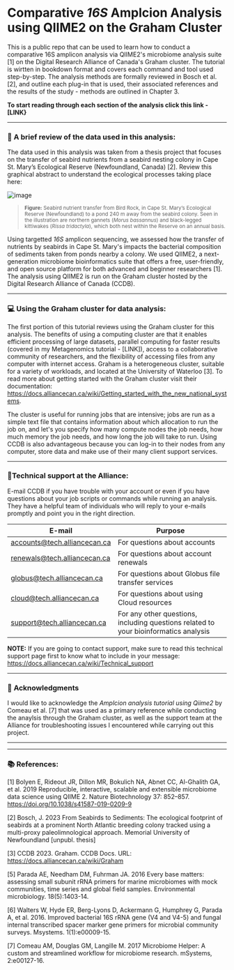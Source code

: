 # **Comparative *16S* Amplcion Analysis using QIIME2 on the Graham Cluster**

This is a public repo that can be used to learn how to conduct a comparative 16S amplicon analysis via QIIME2's microbiome analysis suite [1] on the Digital Research Alliance of Canada's Graham cluster. The tutorial is wirtten in bookdown format and covers each command and tool used step-by-step. The analysis methods are formally reviewed in Bosch et al. [2], and outline each plug-in that is used, their associated references and the results of the study - methods are outlined in Chapter 3. 

**To start reading through each section of the analysis click this link - [LINK}**

___


### 🧬 **A brief review of the data used in this analysis:**

  The data used in this analysis was taken from a thesis project that focuses on the transfer of seabird nutrients from a seabird nesting colony in Cape St. Mary’s Ecological Reserve (Newfoundland, Canada) [2]. Review this graphical abstract to understand the ecological processes taking place here:

![image](https://github.com/johannabosch/QIIME2_for_Graham/assets/126937348/9ec5fe4e-161f-4e4c-9c4b-d93eb391cef2)
>  <sup> **Figure:** Seabird nutrient transfer from Bird Rock, in Cape St. Mary’s Ecological Reserve (Newfoundland) to a pond 240 m away from the seabird colony. Seen in the illustration are northern gannets (*Morus bassannus*) and black-legged kittiwakes (*Rissa tridactyla*), which both nest within the Reserve on an annual basis. <sup>                                                          

  Using targetted *16S* amplicon sequencing, we assessed how the transfer of nutrients by seabirds in Cape St. Mary's impacts the bacterial composition of sediments taken from ponds nearby a colony. We used QIIME2, a next-generation microbiome bioinformatics suite that offers a free, user-friendly, and open source platform for both advanced and beginner researchers [1]. The analysis using QIIME2 is run on the Graham cluster hosted by the Digital Research Alliance of Canada (CCDB).


___


### 💻 **Using the Graham cluster for data analysis:**

  The first portion of this tutorial reviews using the Graham cluster for this analysis. The benefits of using a computing cluster are that it enables efficient processing of large datasets, parallel computing for faster results (covered in my Metagenomics  tutorial - [LINK]), access to a collaborative community of researchers, and the flexibility of accessing files from any computer with internet access. Graham is a heterogeneous cluster, suitable for a variety of workloads, and located at the University of Waterloo [3]. To read more about getting started with the Graham cluster visit their documentation: https://docs.alliancecan.ca/wiki/Getting_started_with_the_new_national_systems.

  The cluster is useful for running jobs that are intensive; jobs are run as a simple text file that contains information about which allocation to run the job on, and let's you specify how many compute nodes the job needs, how much memory the job needs, and how long the job will take to run. Using CCDB is also advantageous because you can log-in to their nodes from any computer, store data and make use of their many client support services.

___


### 💬**Technical support at the Alliance:**
  E-mail CCDB if you have trouble with your account or even if you have questions about your job scripts or commands while running an analysis. They have a helpful team of individuals who will reply to your e-mails promptly and point you in the right direction.

E-mail|Purpose|
|----|-----|
accounts@tech.alliancecan.ca | For questions about accounts | 
renewals@tech.alliancecan.ca | For questions about account renewals |
globus@tech.alliancecan.ca | For questions about Globus file transfer services |
cloud@tech.alliancecan.ca | For questions about using Cloud resources |
support@tech.alliancecan.ca | For any other questions, including questions related to your bioinformatics analysis |

**NOTE:** If you are going to contact support, make sure to read this technical support page first to know what to include in your message: https://docs.alliancecan.ca/wiki/Technical_support 

___

### 📝 **Acknowledgments**
  I would like to acknowledge the *Amplcion analysis tutorial using Qiime2* by Comeau et al. [7] that was used as a primary reference while conducting the anaylsis through the Graham cluster, as well as the support team at the Alliance for troubleshooting issues I encountered while carrying out this project.
___
___

### 📚 **References:**

[1] Bolyen E, Rideout JR, Dillon MR, Bokulich NA, Abnet CC, Al-Ghalith GA, et al. 2019 Reproducible, interactive, scalable and extensible microbiome data science using QIIME 2. Nature Biotechnology 37: 852–857. https://doi.org/10.1038/s41587-019-0209-9

[2] Bosch, J. 2023 From Seabirds to Sediments: The ecological footprint of seabirds at a prominent North Atlantic breeding
colony tracked using a multi-proxy paleolimnological approach. Memorial University of Newfoundland [unpubl. thesis]

[3] CCDB 2023. Graham. CCDB Docs. URL: https://docs.alliancecan.ca/wiki/Graham 

[5] Parada AE, Needham DM, Fuhrman JA. 2016 Every base matters: assessing small subunit rRNA primers for marine microbiomes with mock communities, time series and global field samples. Environmental microbiology. 18(5):1403-14.

[6] Walters W, Hyde ER, Berg-Lyons D, Ackermann G, Humphrey G, Parada A, et al. 2016. Improved bacterial 16S rRNA gene (V4 and V4-5) and fungal internal transcribed spacer marker gene primers for microbial community surveys. Msystems. 1(1):e00009-15.

[7] Comeau AM, Douglas GM, Langille M. 2017 Microbiome Helper: A custom and streamlined workflow for microbiome research. mSystems, 2:e00127-16.
